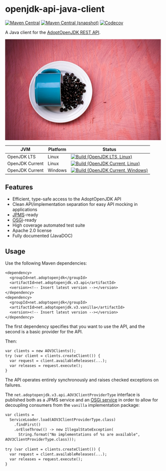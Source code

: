 openjdk-api-java-client
===

[![Maven Central](https://img.shields.io/maven-central/v/net.adoptopenjdk/net.adoptopenjdk.svg?style=flat-square)](http://search.maven.org/#search%7Cga%7C1%7Cg%3A%22net.adoptopenjdk%22)
[![Maven Central (snapshot)](https://img.shields.io/nexus/s/https/oss.sonatype.org/net.adoptopenjdk/net.adoptopenjdk.svg?style=flat-square)](https://oss.sonatype.org/content/repositories/snapshots/net/adoptopenjdk/)
[![Codecov](https://img.shields.io/codecov/c/github/AdoptOpenJDK/openjdk-api-java-client.svg?style=flat-square)](https://codecov.io/gh/AdoptOpenJDK/openjdk-api-java-client)

A Java client for the [AdoptOpenJDK REST API](https://api.adoptopenjdk.net/).

![adoptopenjdk](./src/site/resources/adoptopenjdk.jpg?raw=true)

| JVM             | Platform | Status |
|-----------------|----------|--------|
| OpenJDK LTS     | Linux    | [![Build (OpenJDK LTS, Linux)](https://img.shields.io/github/workflow/status/AdoptOpenJDK/openjdk-api-java-client/main-openjdk_lts-linux)](https://github.com/AdoptOpenJDK/openjdk-api-java-client/actions?query=workflow%3Amain-openjdk_lts-linux) |
| OpenJDK Current | Linux    | [![Build (OpenJDK Current, Linux)](https://img.shields.io/github/workflow/status/AdoptOpenJDK/openjdk-api-java-client/main-openjdk_current-linux)](https://github.com/AdoptOpenJDK/openjdk-api-java-client/actions?query=workflow%3Amain-openjdk_current-linux)
| OpenJDK Current | Windows  | [![Build (OpenJDK Current, Windows)](https://img.shields.io/github/workflow/status/AdoptOpenJDK/openjdk-api-java-client/main-openjdk_current-windows)](https://github.com/AdoptOpenJDK/openjdk-api-java-client/actions?query=workflow%3Amain-openjdk_current-windows)

## Features

* Efficient, type-safe access to the AdoptOpenJDK API
* Clean API/implementation separation for easy API mocking in applications
* [JPMS](https://openjdk.java.net/projects/jigsaw/spec/)-ready
* [OSGi](https://www.osgi.org)-ready
* High coverage automated test suite
* Apache 2.0 license
* Fully documented (JavaDOC)

## Usage

Use the following Maven dependencies:

```
<dependency>
  <groupId>net.adoptopenjdk</groupId>
  <artifactId>net.adoptopenjdk.v3.api</artifactId>
  <version><!-- Insert latest version --></version>
</dependency>
<dependency>
  <groupId>net.adoptopenjdk</groupId>
  <artifactId>net.adoptopenjdk.v3.vanilla</artifactId>
  <version><!-- Insert latest version --></version>
</dependency>
```

The first dependency specifies that you want to use the API, and the second
is a basic provider for the API.

Then:

```
var clients = new AOV3Clients();
try (var client = clients.createClient()) {
  var request = client.availableReleases(...);
  var releases = request.execute();
}
```

The API operates entirely synchronously and raises checked exceptions on
failures.

The `net.adoptopenjdk.v3.api.AOV3ClientProviderType` interface is published
both as a JPMS service and an [OSGi service](https://www.osgi.org) in order to 
allow for decoupling consumers from the `vanilla` implementation package:

```
var clients =
  ServiceLoader.load(AOV3ClientProviderType.class)
    .findFirst()
    .orElseThrow(() -> new IllegalStateException(
      String.format("No implementations of %s are available", AOV3ClientProviderType.class)));

try (var client = clients.createClient()) {
  var request = client.availableReleases(...);
  var releases = request.execute();
}
```
